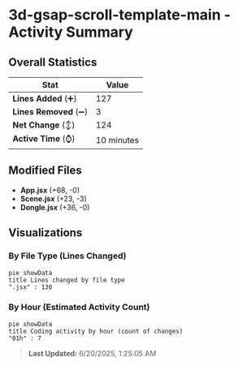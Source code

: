 # 3d-gsap-scroll-template-main - Activity Summary 

## Overall Statistics

| Stat                   | Value                                                             |
| ---------------------- | ----------------------------------------------------------------- |
| **Lines Added** (➕)   | 127                                          |
| **Lines Removed** (➖) | 3                                        |
| **Net Change** (↕)    | 124                |
| **Active Time** (⌚)   | 10 minutes |


## Modified Files
- **App.jsx** (+68, -0)
- **Scene.jsx** (+23, -3)
- **Dongle.jsx** (+36, -0)

## Visualizations

### By File Type (Lines Changed)

```mermaid
pie showData
title Lines changed by file type
".jsx" : 130
```

### By Hour (Estimated Activity Count)

```mermaid
pie showData
title Coding activity by hour (count of changes)
"01h" : 7
```


> **Last Updated:** 6/20/2025, 1:25:05 AM